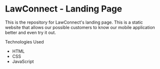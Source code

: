 # LawConnect - Landing Page
This is the repository for LawConnect's landing page. This is a static website that allows our possible customers to know our mobile application better and even try it out.

Technologies Used
* HTML
* CSS
* JavaScript
